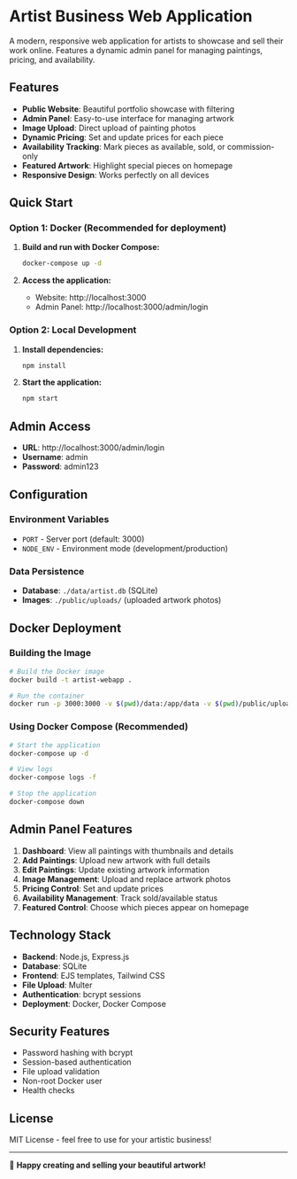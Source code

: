 # Artist Business Web Application

A modern, responsive web application for artists to showcase and sell their work online. Features a dynamic admin panel for managing paintings, pricing, and availability.

## Features

- **Public Website**: Beautiful portfolio showcase with filtering
- **Admin Panel**: Easy-to-use interface for managing artwork
- **Image Upload**: Direct upload of painting photos
- **Dynamic Pricing**: Set and update prices for each piece
- **Availability Tracking**: Mark pieces as available, sold, or commission-only
- **Featured Artwork**: Highlight special pieces on homepage
- **Responsive Design**: Works perfectly on all devices

## Quick Start

### Option 1: Docker (Recommended for deployment)

1. **Build and run with Docker Compose:**
   ```bash
   docker-compose up -d
   ```

2. **Access the application:**
   - Website: http://localhost:3000
   - Admin Panel: http://localhost:3000/admin/login

### Option 2: Local Development

1. **Install dependencies:**
   ```bash
   npm install
   ```

2. **Start the application:**
   ```bash
   npm start
   ```

## Admin Access

- **URL**: http://localhost:3000/admin/login
- **Username**: admin
- **Password**: admin123

## Configuration

### Environment Variables

- `PORT` - Server port (default: 3000)
- `NODE_ENV` - Environment mode (development/production)

### Data Persistence

- **Database**: `./data/artist.db` (SQLite)
- **Images**: `./public/uploads/` (uploaded artwork photos)

## Docker Deployment

### Building the Image

```bash
# Build the Docker image
docker build -t artist-webapp .

# Run the container
docker run -p 3000:3000 -v $(pwd)/data:/app/data -v $(pwd)/public/uploads:/app/public/uploads artist-webapp
```

### Using Docker Compose (Recommended)

```bash
# Start the application
docker-compose up -d

# View logs
docker-compose logs -f

# Stop the application
docker-compose down
```

## Admin Panel Features

1. **Dashboard**: View all paintings with thumbnails and details
2. **Add Paintings**: Upload new artwork with full details
3. **Edit Paintings**: Update existing artwork information
4. **Image Management**: Upload and replace artwork photos
5. **Pricing Control**: Set and update prices
6. **Availability Management**: Track sold/available status
7. **Featured Control**: Choose which pieces appear on homepage

## Technology Stack

- **Backend**: Node.js, Express.js
- **Database**: SQLite
- **Frontend**: EJS templates, Tailwind CSS
- **File Upload**: Multer
- **Authentication**: bcrypt sessions
- **Deployment**: Docker, Docker Compose

## Security Features

- Password hashing with bcrypt
- Session-based authentication
- File upload validation
- Non-root Docker user
- Health checks

## License

MIT License - feel free to use for your artistic business!

---

🎨 **Happy creating and selling your beautiful artwork!**
